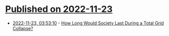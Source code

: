 # [Published on 2022-11-23](index.md)

* [2022-11-23, 03:53:10](https://news.ycombinator.com/item?id=33714963) - [How Long Would Society Last During a Total Grid Collapse?](https://practical.engineering/blog/2022/11/22/how-long-would-society-last-during-a-total-grid-collapse)
